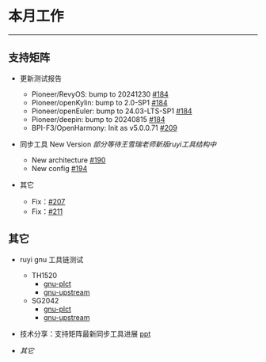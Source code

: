 # 本月工作

---

## 支持矩阵

- 更新测试报告
  - Pioneer/RevyOS: bump to 20241230 [#184](https://github.com/ruyisdk/support-matrix/pull/184)
  - Pioneer/openKylin: bump to 2.0-SP1 [#184](https://github.com/ruyisdk/support-matrix/pull/184)
  - Pioneer/openEuler: bump to 24.03-LTS-SP1 [#184](https://github.com/ruyisdk/support-matrix/pull/184)
  - Pioneer/deepin: bump to 20240815 [#184](https://github.com/ruyisdk/support-matrix/pull/184)
  - BPI-F3/OpenHarmony: Init as v5.0.0.71 [#209](https://github.com/ruyisdk/support-matrix/pull/209)
 
- 同步工具 New Version *部分等待王雪瑞老师新版ruyi工具结构中*
  - New architecture [#190](https://github.com/ruyisdk/support-matrix/pull/190)
  - New config  [#194](https://github.com/ruyisdk/support-matrix/pull/194)
 
- 其它
  - Fix：[#207](https://github.com/ruyisdk/support-matrix/pull/207)
  - Fix：[#211](https://github.com/ruyisdk/support-matrix/pull/212)
 

## 其它

- ruyi gnu 工具链测试
  - TH1520
    - [gnu-plct](https://github.com/QA-Team-lo/ruyisdk-gnu-tests/tree/main/gnu-plct/TH1520)
    - [gnu-upstream](https://github.com/QA-Team-lo/ruyisdk-gnu-tests/tree/main/gnu-upstream/TH1520)
  - SG2042
    - [gnu-plct](https://github.com/QA-Team-lo/ruyisdk-gnu-tests/tree/main/gnu-plct/SG2042)
    - [gnu-upstream](https://github.com/QA-Team-lo/ruyisdk-gnu-tests/tree/main/gnu-upstream/SG2042)
   
- 技术分享：支持矩阵最新同步工具进展 [ppt](https://github.com/wychlw/plct/tree/main/doc/support-matrix_ruyi-package_sync)
- *其它*
